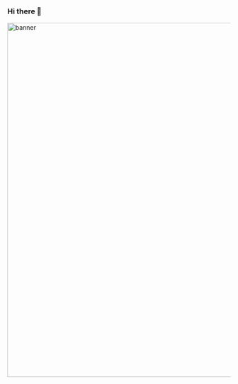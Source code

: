 ### Hi there 👋

<img src="https://github.com/ltb801/ltb801/blob/main/fig/totoro.gif?raw=true" alt="banner" align="right" width="800">

<!--
**ltb801/ltb801** is a ✨ _special_ ✨ repository because its `README.md` (this file) appears on your GitHub profile.

Here are some ideas to get you started:

- 🔭 I’m currently working on ...
- 🌱 I’m currently learning ...
- 👯 I’m looking to collaborate on ...
- 🤔 I’m looking for help with ...
- 💬 Ask me about ...
- 📫 How to reach me: ...
- 😄 Pronouns: ...
- ⚡ Fun fact: ...
-->
